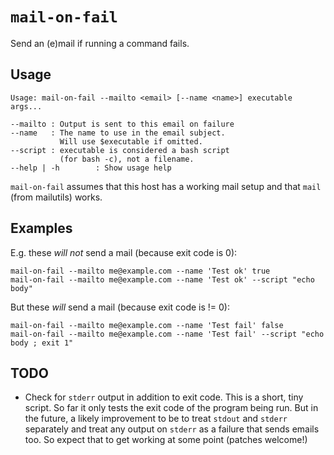 # `mail-on-fail`

Send an (e)mail if running a command fails.

## Usage

```
Usage: mail-on-fail --mailto <email> [--name <name>] executable args...

--mailto : Output is sent to this email on failure
--name   : The name to use in the email subject.
           Will use $executable if omitted.
--script : executable is considered a bash script
           (for bash -c), not a filename.
--help | -h        : Show usage help

```

`mail-on-fail` assumes that this host has a working mail setup and that `mail` (from mailutils) works.

## Examples

E.g. these _will not_ send a mail (because exit code is 0):

    mail-on-fail --mailto me@example.com --name 'Test ok' true
    mail-on-fail --mailto me@example.com --name 'Test ok' --script "echo body"

But these _will_ send a mail (because exit code is != 0):

    mail-on-fail --mailto me@example.com --name 'Test fail' false
    mail-on-fail --mailto me@example.com --name 'Test fail' --script "echo body ; exit 1"

## TODO

* Check for `stderr` output in addition to exit code. This is a short, tiny
  script. So far it only tests the exit code of the program being run. But in
  the future, a likely improvement to be to treat `stdout` and `stderr`
  separately and treat any output on `stderr` as a failure that sends emails
  too. So expect that to get working at  some  point  (patches welcome!)
